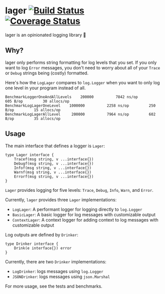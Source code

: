 lager [![Build Status](https://travis-ci.org/doubledutch/lager.svg?branch=master)](https://travis-ci.org/doubledutch/lager) [![Coverage Status](https://coveralls.io/repos/doubledutch/lager/badge.svg?branch=coveralls&service=github)](https://coveralls.io/github/doubledutch/lager?branch=coveralls)
=====

lager is an opinionated logging library :beer:

## Why?

lager only performs string formatting for log levels that you set.
If you only want to log `Error` messages, you don't need to worry about all of your
`Trace` or `Debug` strings being (costly) formatted.

Here's how the `LogLager` compares to `log.Logger` when you want to only log one level
in your program instead of all.

```
BenchmarkLoggerOneAndAllLevels	  200000	      7842 ns/op	     605 B/op	      30 allocs/op
BenchmarkLogLagerOneLevel	 1000000	      2258 ns/op	     250 B/op	      15 allocs/op
BenchmarkLogLagerAllLevel	  200000	      7964 ns/op	     602 B/op	      35 allocs/op
```

## Usage

The main interface that defines a logger is `Lager`:

```
type Lager interface {
	Tracef(msg string, v ...interface{})
	Debugf(msg string, v ...interface{})
	Infof(msg string, v ...interface{})
	Warnf(msg string, v ...interface{})
	Errorf(msg string, v ...interface{})
}
```

`Lager` provides logging for five levels: `Trace`, `Debug`, `Info`, `Warn`, and `Error`.

Currently, `lager` provides three `Lager` implementations:
- `LogLager`: A performant logger for logging directly to `log.Logger`
- `BasicLager`: A basic logger for log messages with customizable output
- `ContextLager`: A context logger for adding context to log messages with customizable output

Log outputs are defined by `Drinker`:
```
type Drinker interface {
	Drink(e interface{}) error
}
```

Currently, there are two `Drinker` implementations:
- `LogDrinker`: logs messages using `log.Logger`
- `JSONDrinker`: logs messages using `json.Marshal`

For more usage, see the tests and benchmarks.
